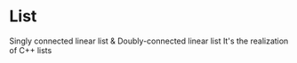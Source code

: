 # List
Singly connected linear list &amp; Doubly-connected linear list
It's the realization of C++ lists
